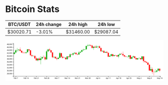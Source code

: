 # Bitcoin Stats

BTC/USDT|24h change|24h high|24h low|
|---|---|---|---|
|$30020.71|-3.01%|$31460.00|$29087.04|

<img src="./chart.svg">
